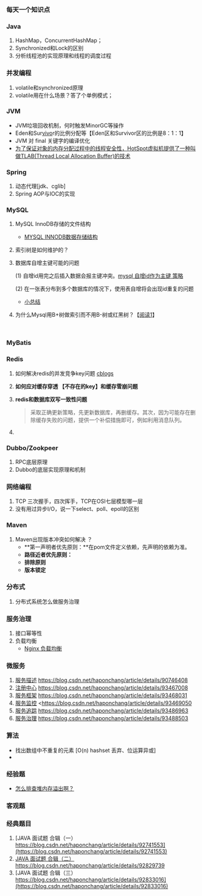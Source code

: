 ### 每天一个知识点



### Java

1. HashMap，ConcurrentHashMap；
2. Synchronized和Lock的区别
3. 分析线程池的实现原理和线程的调度过程



### 并发编程

1. volatile和synchronized原理
2. volatile用在什么场景？答了个单例模式；

### JVM

- JVM垃圾回收机制，何时触发MinorGC等操作
- Eden和Sur[vivo](https://www.nowcoder.com/jump/super-jump/word?word=vivo)r的比例分配等【Eden区和Survivor区的比例是8：1：1】
- JVM 对 final 关键字的编译优化
- [为了保证对象的内存分配过程中的线程安全性，HotSpot虚拟机提供了一种叫做TLAB(Thread Local Allocation Buffer)的技术](https://mp.weixin.qq.com/s/Wws24Fhg1nH4dHvtcFYi2g) 

### Spring

1. 动态代理[jdk、cglib] 
2. Spring AOP与IOC的实现



### MySQL

1. MySQL InnoDB存储的文件结构 
   - [MYSQL INNODB数据存储结构](https://blog.csdn.net/bohu83/article/details/81086474) 

2. 索引树是如何维护的？

3. 数据库自增主键可能的问题 

   (1) 自增id用完之后插入数据会报主键冲突。[mysql 自增id作为主键 策略](https://www.jianshu.com/p/f20ad8c34595)  

   (2) 在一张表分布到多个数据库的情况下，使用表自增将会出现id重复的问题 

   - [小总结](https://blog.csdn.net/riemann_/article/details/94321174)   

4. 为什么Mysql用B+树做索引而不用B-树或红黑树？【[阅读1](http://www.coder55.com/question/139)】

   ​

### MyBatis



### Redis

1. 如何解决redis的并发竞争key问题   [cblogs](https://www.cnblogs.com/2019wxw/p/11700562.html) 

2. **如何应对缓存穿透 【不存在的key】和缓存雪崩问题**  

3. **redis和数据库双写一致性问题** 

   > 采取正确更新策略，先更新数据库，再删缓存。其次，因为可能存在删除缓存失败的问题，提供一个补偿措施即可，例如利用消息队列。

4. ​

### Dubbo/Zookpeer

1. RPC底层原理
2. Dubbo的底层实现原理和机制 



### 网络编程

1. TCP 三次握手，四次挥手，TCP在OSI七层模型哪一层
2. 没有用过异步I/O，说一下select、poll、epoll的区别

### Maven

1. Maven出现版本冲突如何解决 ？
   - **第一声明者优先原则：**在pom文件定义依赖，先声明的依赖为准。
   - **路径近者优先原则：** 
   - **排除原则** 
   - **版本锁定** 

### 分布式

1. 分布式系统怎么做服务治理

### 服务治理

1. 接口幂等性
2. 负载均衡
   - [Nginx 负载均衡](https://www.cnblogs.com/lcword/p/12513155.html) 

### 微服务

1. [服务描述](https://blog.csdn.net/haponchang/article/details/93488503#%E6%9C%8D%E5%8A%A1%E6%8F%8F%E8%BF%B0)   <https://blog.csdn.net/haponchang/article/details/90746408> 
2. [注册中心](https://blog.csdn.net/haponchang/article/details/93488503#%E6%B3%A8%E5%86%8C%E4%B8%AD%E5%BF%83)   <https://blog.csdn.net/haponchang/article/details/93467008> 
3. [服务框架](https://blog.csdn.net/haponchang/article/details/93488503#%E6%9C%8D%E5%8A%A1%E6%A1%86%E6%9E%B6)   <https://blog.csdn.net/haponchang/article/details/93468031>  
4. [服务监控](https://blog.csdn.net/haponchang/article/details/93488503#%E6%9C%8D%E5%8A%A1%E7%9B%91%E6%8E%A7)   <https://blog.csdn.net/haponchang/article/details/93469050  
5. [服务追踪](https://blog.csdn.net/haponchang/article/details/93488503#%E6%9C%8D%E5%8A%A1%E8%BF%BD%E8%B8%AA)   <https://blog.csdn.net/haponchang/article/details/93486963> 
6. [服务治理](https://blog.csdn.net/haponchang/article/details/93488503#%E6%9C%8D%E5%8A%A1%E6%B2%BB%E7%90%86)   <https://blog.csdn.net/haponchang/article/details/93488503> 

### 算法

- 找出数组中不重复的元素  [O(n) hashset 丢弃、位运算异或]
- ​


### 经验题

- [怎么排查堆内存溢出啊？](https://mp.weixin.qq.com/s/7XGD-Z3wrThv5HyoK3B8AQ) 

### 客观题



### 经典题目

1. [JAVA 面试题 合辑（一）https://blog.csdn.net/haponchang/article/details/92741553](https://blog.csdn.net/haponchang/article/details/92741553) 
2. [JAVA 面试题 合辑（二）](https://blog.csdn.net/haponchang/article/details/92829739)<https://blog.csdn.net/haponchang/article/details/92829739> 
3. [JAVA 面试题 合辑（三）https://blog.csdn.net/haponchang/article/details/92833016](https://blog.csdn.net/haponchang/article/details/92833016) 




